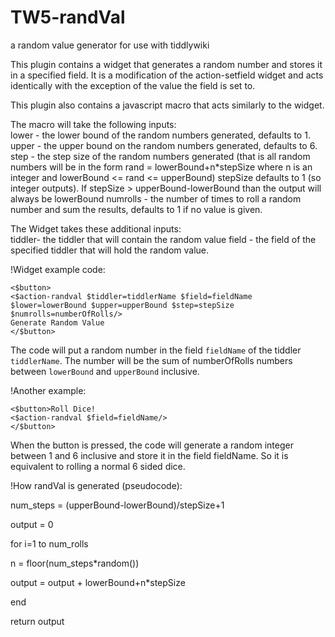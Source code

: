 TW5-randVal
===========

a random value generator for use with tiddlywiki

This plugin contains a widget that generates a random number and stores it in a specified field. It is a modification of the action-setfield widget and acts identically with the exception of the value the field is set to.

This plugin also contains a javascript macro that acts similarly to the widget.

The macro will take the following inputs:<br>
lower - the lower bound of the random numbers generated, defaults to 1.
upper - the upper bound on the random numbers generated, defaults to 6.
step - the step size of the random numbers generated (that is all random numbers will be in the form rand = lowerBound+n*stepSize where n is an integer and lowerBound <= rand <= upperBound) stepSize defaults to 1 (so integer outputs). If stepSize > upperBound-lowerBound than the output will always be lowerBound
numrolls - the number of times to roll a random number and sum the results, defaults to 1 if no value is given.

The Widget takes these additional inputs:<br>
tiddler- the tiddler that will contain the random value
field - the field of the specified tiddler that will hold the random value.

!Widget example code:

```
<$button>
<$action-randval $tiddler=tiddlerName $field=fieldName $lower=lowerBound $upper=upperBound $step=stepSize $numrolls=numberOfRolls/>
Generate Random Value
</$button>
```

The code will put a random number in the field `fieldName` of the tiddler `tiddlerName`. The number will be the sum of numberOfRolls numbers between `lowerBound` and `upperBound` inclusive.

!Another example:

```
<$button>Roll Dice!
<$action-randval $field=fieldName/>
</$button>
```

When the button is pressed, the code will generate a random integer between 1 and 6 inclusive and store it in the field fieldName. So it is equivalent to rolling a normal 6 sided dice.

!How randVal is generated (pseudocode):

num_steps = (upperBound-lowerBound)/stepSize+1

output = 0

for i=1 to num_rolls

  n = floor(num_steps*random())
  
  output = output + lowerBound+n*stepSize
  
end

return output
  